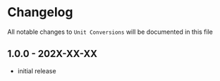 # Changelog

All notable changes to `Unit Conversions` will be documented in this file

## 1.0.0 - 202X-XX-XX

- initial release
